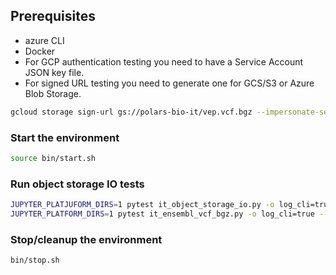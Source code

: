 ## Prerequisites
* azure CLI
* Docker
* For GCP authentication testing you need to have a Service Account JSON key file.
* For signed URL testing you need to generate one for GCS/S3 or Azure Blob Storage.
```bash
gcloud storage sign-url gs://polars-bio-it/vep.vcf.bgz --impersonate-service-account=polars-bio-it@sequila-native-testing.iam.gserviceaccount.com --duration=12h --region=europe-west1
```
### Start the environment
```bash
source bin/start.sh
```

### Run object storage IO tests
```bash
JUPYTER_PLATJUFORM_DIRS=1 pytest it_object_storage_io.py -o log_cli=true --log-cli-level=INFO
JUPYTER_PLATFORM_DIRS=1 pytest it_ensembl_vcf_bgz.py -o log_cli=true --log-cli-level=INFO
```

### Stop/cleanup the environment
```bash
bin/stop.sh
```